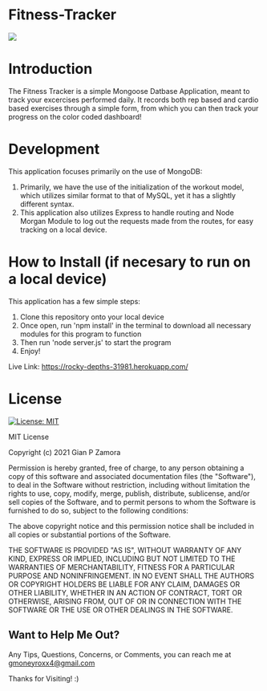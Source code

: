 # Fitness-Tracker

<!-- insert video gif here -->
![](https://github.com/seddboi/Fitness-Tracker/blob/main/public/gif/Fitness%20Tracker.gif)

# Introduction

The Fitness Tracker is a simple Mongoose Datbase Application, meant to track your excercises performed daily. It records both rep based and cardio based exercises through a simple form, from which you can then track your progress on the color coded dashboard!

# Development

This application focuses primarily on the use of MongoDB:
1. Primarily, we have the use of the initialization of the workout model, which utilizes similar format to that of MySQL, yet it has a slightly different syntax.
2. This application also utilizes Express to handle routing and Node Morgan Module to log out the requests made from the routes, for easy tracking on a local device.

# How to Install (if necesary to run on a local device)

This application has a few simple steps:
1. Clone this repository onto your local device
2. Once open, run 'npm install' in the terminal to download all necessary modules for this program to function
3. Then run 'node server.js' to start the program
4. Enjoy!

Live Link: https://rocky-depths-31981.herokuapp.com/

# License
[![License: MIT](https://img.shields.io/badge/License-MIT-yellow.svg)](https://opensource.org/licenses/MIT)

MIT License

Copyright (c) 2021 Gian P Zamora

Permission is hereby granted, free of charge, to any person obtaining a copy
of this software and associated documentation files (the "Software"), to deal
in the Software without restriction, including without limitation the rights
to use, copy, modify, merge, publish, distribute, sublicense, and/or sell
copies of the Software, and to permit persons to whom the Software is
furnished to do so, subject to the following conditions:

The above copyright notice and this permission notice shall be included in all
copies or substantial portions of the Software.

THE SOFTWARE IS PROVIDED "AS IS", WITHOUT WARRANTY OF ANY KIND, EXPRESS OR
IMPLIED, INCLUDING BUT NOT LIMITED TO THE WARRANTIES OF MERCHANTABILITY,
FITNESS FOR A PARTICULAR PURPOSE AND NONINFRINGEMENT. IN NO EVENT SHALL THE
AUTHORS OR COPYRIGHT HOLDERS BE LIABLE FOR ANY CLAIM, DAMAGES OR OTHER
LIABILITY, WHETHER IN AN ACTION OF CONTRACT, TORT OR OTHERWISE, ARISING FROM,
OUT OF OR IN CONNECTION WITH THE SOFTWARE OR THE USE OR OTHER DEALINGS IN THE
SOFTWARE.

## Want to Help Me Out?

Any Tips, Questions, Concerns, or Comments, you can reach me at gmoneyroxx4@gmail.com


Thanks for Visiting! :)